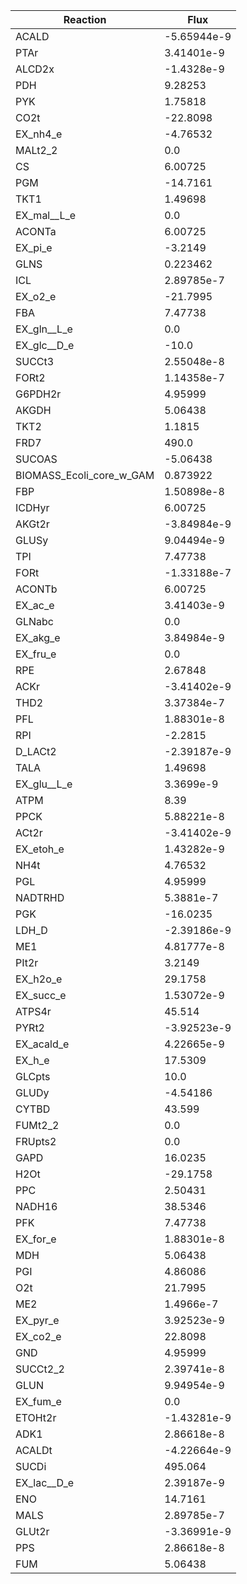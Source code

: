 |         Reaction         |    Flux     |
|--------------------------|-------------|
|          ACALD           | -5.65944e-9 |
|           PTAr           | 3.41401e-9  |
|          ALCD2x          | -1.4328e-9  |
|           PDH            |   9.28253   |
|           PYK            |   1.75818   |
|           CO2t           |  -22.8098   |
|         EX_nh4_e         |  -4.76532   |
|         MALt2_2          |     0.0     |
|            CS            |   6.00725   |
|           PGM            |  -14.7161   |
|           TKT1           |   1.49698   |
|       EX_mal__L_e        |     0.0     |
|          ACONTa          |   6.00725   |
|         EX_pi_e          |   -3.2149   |
|           GLNS           |  0.223462   |
|           ICL            | 2.89785e-7  |
|         EX_o2_e          |  -21.7995   |
|           FBA            |   7.47738   |
|       EX_gln__L_e        |     0.0     |
|       EX_glc__D_e        |    -10.0    |
|          SUCCt3          | 2.55048e-8  |
|          FORt2           | 1.14358e-7  |
|         G6PDH2r          |   4.95999   |
|          AKGDH           |   5.06438   |
|           TKT2           |   1.1815    |
|           FRD7           |    490.0    |
|          SUCOAS          |  -5.06438   |
| BIOMASS_Ecoli_core_w_GAM |  0.873922   |
|           FBP            | 1.50898e-8  |
|          ICDHyr          |   6.00725   |
|          AKGt2r          | -3.84984e-9 |
|          GLUSy           | 9.04494e-9  |
|           TPI            |   7.47738   |
|           FORt           | -1.33188e-7 |
|          ACONTb          |   6.00725   |
|         EX_ac_e          | 3.41403e-9  |
|          GLNabc          |     0.0     |
|         EX_akg_e         | 3.84984e-9  |
|         EX_fru_e         |     0.0     |
|           RPE            |   2.67848   |
|           ACKr           | -3.41402e-9 |
|           THD2           | 3.37384e-7  |
|           PFL            | 1.88301e-8  |
|           RPI            |   -2.2815   |
|         D_LACt2          | -2.39187e-9 |
|           TALA           |   1.49698   |
|       EX_glu__L_e        |  3.3699e-9  |
|           ATPM           |    8.39     |
|           PPCK           | 5.88221e-8  |
|          ACt2r           | -3.41402e-9 |
|        EX_etoh_e         | 1.43282e-9  |
|           NH4t           |   4.76532   |
|           PGL            |   4.95999   |
|         NADTRHD          |  5.3881e-7  |
|           PGK            |  -16.0235   |
|          LDH_D           | -2.39186e-9 |
|           ME1            | 4.81777e-8  |
|          PIt2r           |   3.2149    |
|         EX_h2o_e         |   29.1758   |
|        EX_succ_e         | 1.53072e-9  |
|          ATPS4r          |   45.514    |
|          PYRt2           | -3.92523e-9 |
|        EX_acald_e        | 4.22665e-9  |
|          EX_h_e          |   17.5309   |
|          GLCpts          |    10.0     |
|          GLUDy           |  -4.54186   |
|          CYTBD           |   43.599    |
|         FUMt2_2          |     0.0     |
|         FRUpts2          |     0.0     |
|           GAPD           |   16.0235   |
|           H2Ot           |  -29.1758   |
|           PPC            |   2.50431   |
|          NADH16          |   38.5346   |
|           PFK            |   7.47738   |
|         EX_for_e         | 1.88301e-8  |
|           MDH            |   5.06438   |
|           PGI            |   4.86086   |
|           O2t            |   21.7995   |
|           ME2            |  1.4966e-7  |
|         EX_pyr_e         | 3.92523e-9  |
|         EX_co2_e         |   22.8098   |
|           GND            |   4.95999   |
|         SUCCt2_2         | 2.39741e-8  |
|           GLUN           | 9.94954e-9  |
|         EX_fum_e         |     0.0     |
|         ETOHt2r          | -1.43281e-9 |
|           ADK1           | 2.86618e-8  |
|          ACALDt          | -4.22664e-9 |
|          SUCDi           |   495.064   |
|       EX_lac__D_e        | 2.39187e-9  |
|           ENO            |   14.7161   |
|           MALS           | 2.89785e-7  |
|          GLUt2r          | -3.36991e-9 |
|           PPS            | 2.86618e-8  |
|           FUM            |   5.06438   |
